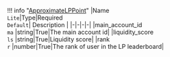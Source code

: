 !!! info "[ApproximateLPPoint](schemas/approximate_lp_point.md)"
    |Name<br>`Lite`|Type|Required<br>`Default`| Description |
    |-|-|-|-|
    |main_account_id<br>`ma` |string|True|The main account id|
    |liquidity_score<br>`ls` |string|True|Liquidity score|
    |rank<br>`r` |number|True|The rank of user in the LP leaderboard|
